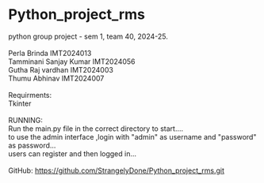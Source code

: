 # Python_project_rms
python group project - sem 1, team 40, 2024-25.
<br>
<br>
Perla Brinda                       IMT2024013
<br>
Tamminani Sanjay Kumar             IMT2024056
<br>
Gutha Raj vardhan                  IMT2024003
<br>
Thumu Abhinav                      IMT2024007
<br>
<br>
Requirments:
<br>
    Tkinter
<br>
<br>
RUNNING:
<br>
Run the main.py file in the correct directory to start....
<br>
to use the admin interface ,login with "admin" as username and "password" as password...
<br>
users can register and then logged in...
<br>
<br>
GitHub:    https://github.com/StrangelyDone/Python_project_rms.git
